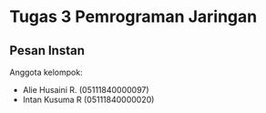# Tugas 3 Pemrograman Jaringan
## Pesan Instan
Anggota kelompok:
- Alie Husaini R. (05111840000097)
- Intan Kusuma R  (05111840000020)
